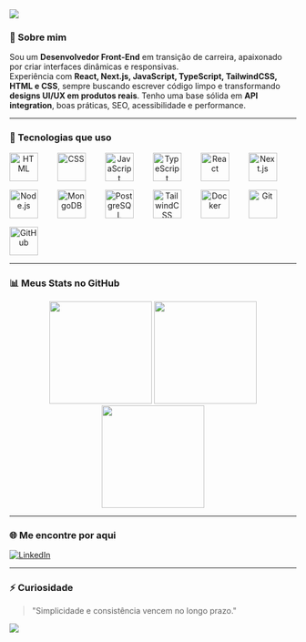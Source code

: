 <!-- Banner roxo animado -->
<!-- Banner roxo animado -->
<img src="https://capsule-render.vercel.app/api?type=waving&color=7F3FBF&height=200&section=header&text=Olá,%20eu%20sou%20o%20Edu%20&fontSize=35&fontColor=ffffff&fontAlignY=40" />

### 👋 Sobre mim

Sou um **Desenvolvedor Front-End** em transição de carreira, apaixonado por criar interfaces dinâmicas e responsivas.  
Experiência com **React, Next.js, JavaScript, TypeScript, TailwindCSS, HTML e CSS**, sempre buscando escrever código limpo e transformando **designs UI/UX em produtos reais**. Tenho uma base sólida em **API integration**, boas práticas, SEO, acessibilidade e performance.  


---

### 🧰 Tecnologias que uso

<div align="center" style="display: flex; flex-wrap: wrap; gap: 15px;">

<img src="https://cdn.jsdelivr.net/gh/devicons/devicon/icons/html5/html5-original.svg" height="50" alt="HTML" />
&nbsp;
<img src="https://cdn.jsdelivr.net/gh/devicons/devicon/icons/css3/css3-original.svg" height="50" alt="CSS" />
&nbsp;
<img src="https://cdn.jsdelivr.net/gh/devicons/devicon/icons/javascript/javascript-original.svg" height="50" alt="JavaScript" />
&nbsp;
<img src="https://cdn.jsdelivr.net/gh/devicons/devicon/icons/typescript/typescript-original.svg" height="50" alt="TypeScript" />
&nbsp;
<img src="https://cdn.jsdelivr.net/gh/devicons/devicon/icons/react/react-original.svg" height="50" alt="React" />
&nbsp;
<img src="https://cdn.jsdelivr.net/gh/devicons/devicon/icons/nextjs/nextjs-original.svg" height="50" alt="Next.js" />
&nbsp;
<img src="https://cdn.jsdelivr.net/gh/devicons/devicon/icons/nodejs/nodejs-original.svg" height="50" alt="Node.js" />
&nbsp;
<img src="https://cdn.jsdelivr.net/gh/devicons/devicon/icons/mongodb/mongodb-original.svg" height="50" alt="MongoDB" />
&nbsp;
<img src="https://cdn.jsdelivr.net/gh/devicons/devicon/icons/postgresql/postgresql-original.svg" height="50" alt="PostgreSQL" />
&nbsp;
<img src="https://imgs.search.brave.com/VXppz4fZeZ14qHLF3d-Jv2hIoqW5sAxSpjrA_A6EN3Q/rs:fit:860:0:0:0/g:ce/aHR0cHM6Ly91eHdp/bmcuY29tL3dwLWNv/bnRlbnQvdGhlbWVz/L3V4d2luZy9kb3du/bG9hZC9icmFuZHMt/YW5kLXNvY2lhbC1t/ZWRpYS90YWlsd2lu/ZC1jc3MtaWNvbi5w/bmc" height="50" alt="TailwindCSS" />
&nbsp;
<img src="https://cdn.jsdelivr.net/gh/devicons/devicon/icons/docker/docker-original.svg" height="50" alt="Docker" />
&nbsp;
<img src="https://cdn.jsdelivr.net/gh/devicons/devicon/icons/git/git-original.svg" height="50" alt="Git" />
&nbsp;
<img src="https://cdn.jsdelivr.net/gh/devicons/devicon/icons/github/github-original.svg" height="50" alt="GitHub" />

</div>

---

### 📊 Meus Stats no GitHub

<div align="center">
  <img src="https://github-readme-stats.vercel.app/api?username=EduFkn&show_icons=true&theme=tokyonight&count_private=true&hide_border=true" height="180" />
  <img src="https://github-readme-streak-stats.herokuapp.com?user=EduFkn&theme=tokyonight&hide_border=true" height="180" />
  <img src="https://github-readme-stats.vercel.app/api/top-langs/?username=EduFkn&layout=compact&theme=tokyonight&hide_border=true" height="180" />
</div>

---

### 🌐 Me encontre por aqui

[![LinkedIn](https://img.shields.io/badge/-LinkedIn-7F3FBF?style=for-the-badge&logo=linkedin&logoColor=white)](https://www.linkedin.com/in/eduardo-cardoso-de-almeida)

---

### ⚡ Curiosidade

> "Simplicidade e consistência vencem no longo prazo."

<!-- Rodapé animado -->
<img src="https://capsule-render.vercel.app/api?type=waving&color=7F3FBF&height=100&section=footer"/>

